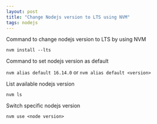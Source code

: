 ```yaml
---
layout: post
title: "Change Nodejs version to LTS using NVM"
tags: nodejs
---
```


Command to change nodejs version to LTS by using NVM

`nvm install --lts`

Command to set nodejs version as default

`nvm alias default 16.14.0` or `nvm alias default <version>`

List available nodejs version

`nvm ls`

Switch specific nodejs version

`nvm use <node version>`